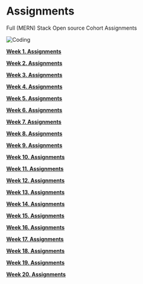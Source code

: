 # Assignments
Full (MERN) Stack Open source Cohort Assignments


<p align="Left"><img align="center" alt="Coding" src="https://static.javatpoint.com/blog/images/mern-stack.png"></p>
<p  align="Left"><a href="week1#readme"><b> Week 1. Assignments</b></a></p>
<p  align="Left"><a href="week2#readme"><b> Week 2. Assignments</b></a></p>
<p  align="Left"><a href="week3#readme"><b> Week 3. Assignments</b></a></p>
<p  align="Left"><a href="week4#readme"><b> Week 4. Assignments</b></a></p>
<p  align="Left"><a href="week5#readme"><b> Week 5. Assignments</b></a></p>
<p  align="Left"><a href="week6#readme"><b> Week 6. Assignments</b></a></p>
<p  align="Left"><a href="week7#readme"><b> Week 7. Assignments</b></a></p>
<p  align="Left"><a href="week8#readme"><b> Week 8. Assignments</b></a></p>
<p  align="Left"><a href="week9#readme"><b> Week 9. Assignments</b></a></p>
<p  align="Left"><a href="week10#readme"><b> Week 10. Assignments</b></a></p>
<p  align="Left"><a href="week11#readme"><b> Week 11. Assignments</b></a></p>
<p  align="Left"><a href="week12#readme"><b> Week 12. Assignments</b></a></p>
<p  align="Left"><a href="week13#readme"><b> Week 13. Assignments</b></a></p>
<p  align="Left"><a href="week14#readme"><b> Week 14. Assignments</b></a></p>
<p  align="Left"><a href="week15#readme"><b> Week 15. Assignments</b></a></p>
<p  align="Left"><a href="week16#readme"><b> Week 16. Assignments</b></a></p>
<p  align="Left"><a href="week17#readme"><b> Week 17. Assignments</b></a></p>
<p  align="Left"><a href="week18#readme"><b> Week 18. Assignments</b></a></p>
<p  align="Left"><a href="week19#readme"><b> Week 19. Assignments</b></a></p>
<p  align="Left"><a href="week20#readme"><b> Week 20. Assignments</b></a></p>






